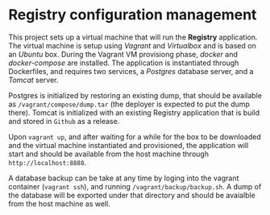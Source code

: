 # Registry configuration management

This project sets up a virtual machine that will run the **Registry** application. The virtual machine is setup using _Vagrant_ and _Virtualbox_ and is based on an _Ubuntu_ box. During the Vagrant VM provisiong phase, _docker_ and _docker-compose_ are installed. The application is instantiated through Dockerfiles, and requires two services, a _Postgres_ database server, and a _Tomcat_ server.

Postgres is initialized by restoring an existing dump, that should be available as `/vagrant/compose/dump.tar` (the deployer is expected to put the dump there). Tomcat is initialized with an existing Registry application that is build and stored in `Github` as a release.

Upon `vagrant up`, and after waiting for a while for the box to be downloaded and the virtual machine instantiated and provisioned, the application will start and should be available from the host machine through `http://localhost:8888`.

A database backup can be take at any time by loging into the vagrant container (`vagrant ssh`), and running `/vagrant/backup/backup.sh`. A dump of the database will be exported under that directory and should be avaialble from the host machine as well.
